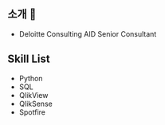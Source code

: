 
## 소개 :tada:
- Deloitte Consulting AID Senior Consultant

  
## Skill List

- Python
- SQL
- QlikView
- QlikSense
- Spotfire
